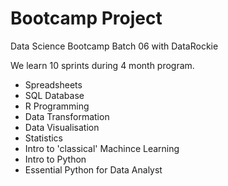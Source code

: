 # Bootcamp Project

Data Science Bootcamp Batch 06 with DataRockie

We learn 10 sprints during 4 month program.

- Spreadsheets
- SQL Database
- R Programming
- Data Transformation
- Data Visualisation 
- Statistics
- Intro to 'classical' Machince Learning
- Intro to Python
- Essential Python for Data Analyst
